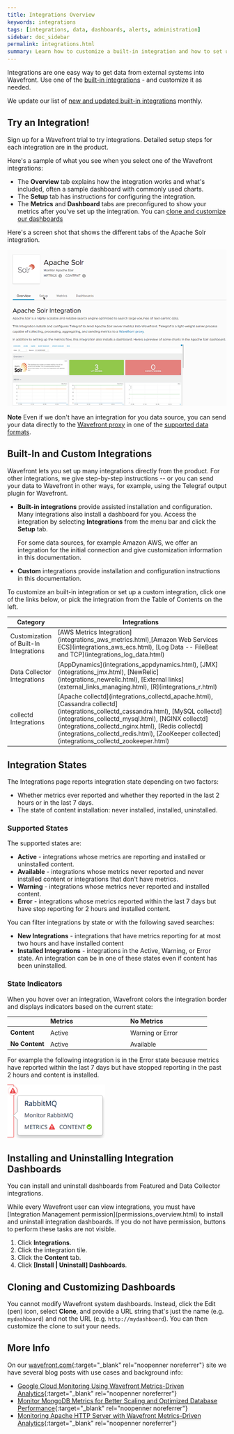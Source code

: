 ```yaml
---
title: Integrations Overview
keywords: integrations
tags: [integrations, data, dashboards, alerts, administration]
sidebar: doc_sidebar
permalink: integrations.html
summary: Learn how to customize a built-in integration and how to set up a custom integration.
---
```


Integrations are one easy way to get data from external systems into Wavefront. Use one of the [built-in integrations](integrations_list.html) - and customize it as needed. 

We update our list of [new and updated built-in integrations](integrations_new_changed.html) monthly.

## Try an Integration!

Sign up for a Wavefront trial to try integrations. Detailed setup steps for each integration are in the product.

Here's a sample of what you see when you select one of the Wavefront integrations:
* The **Overview** tab explains how the integration works and what's included, often a sample dashboard with commonly used charts.
* The **Setup** tab has instructions for configuring the integration.
* The **Metrics** and **Dashboard** tabs are preconfigured to show your metrics after you've set up the integration. You can [clone and customize our dashboards](integrations.html#cloning-and-customizing-dashboards)

Here's a screen shot that shows the different tabs of the Apache Solr integration.

![sample_integration](images/integrations_example.png)


**Note** Even if we don't have an integration for you data source, you can send your data directly to the [Wavefront proxy](proxies.html) in one of the [supported data formats](proxies.html#supported-data-formats).

## Built-In and Custom Integrations
Wavefront lets you set up many integrations directly from the product. For other integrations, we give step-by-step instructions -- or you can send your data to Wavefront in other ways, for example, using the Telegraf output plugin for Wavefront.

- **Built-in integrations** provide assisted installation and configuration. Many integrations also install a dashboard for you. Access the integration by selecting **Integrations** from the menu bar and click the **Setup** tab.

  For some data sources, for example Amazon AWS, we offer an integration for the initial connection and give customization information in this documentation.

- **Custom** integrations provide installation and configuration instructions in this documentation.

To customize an built-in integration or set up a custom integration, click one of the links below, or pick the integration from the Table of Contents on the left.

<table width="100%">
<colgroup>
<col width="20%" />
<col width="80%" />
</colgroup>
<thead>
<tr><th>Category</th><th>Integrations</th></tr>
</thead>
<tbody>
<tr>
<td>Customization of Built-In Integrations</td>
<td markdown="span">[AWS Metrics Integration](integrations_aws_metrics.html),[Amazon Web Services ECS](integrations_aws_ecs.html), [Log Data -- FileBeat and TCP](integrations_log_data.html)
</td>
</tr>
<tr>
<td>Data Collector Integrations</td>
<td markdown="span">[AppDynamics](integrations_appdynamics.html), [JMX](integrations_jmx.html), [NewRelic](integrations_newrelic.html), [External links](external_links_managing.html), [R](integrations_r.html)
</td>
</tr>
<tr>
<td>collectd Integrations</td>
<td markdown="span"> [Apache collectd](integrations_collectd_apache.html), [Cassandra collectd](integrations_collectd_cassandra.html), [MySQL collectd](integrations_collectd_mysql.html), [NGINX collectd](integrations_collectd_nginx.html), [Redis collectd](integrations_collectd_redis.html), [ZooKeeper collected](integrations_collectd_zookeeper.html)
</td>
</tr>
</tbody>
</table>

## Integration States

The Integrations page reports integration state depending on two factors:

- Whether metrics ever reported and whether they reported in the last 2 hours or in the last 7 days.
- The state of content installation: never installed, installed, uninstalled.

### Supported States

The supported states are:

- **Active** - integrations whose metrics are reporting and installed or uninstalled content.
- **Available** - integrations whose metrics never reported and never installed content or integrations that don't have metrics.
- **Warning** - integrations whose metrics never reported and installed content.
- **Error** - integrations whose metrics reported within the last 7 days but have stop reporting for 2 hours and installed content.

You can filter integrations by state or with the following saved searches:

- **New Integrations** - integrations that have metrics reporting for at most two hours and have installed content
- **Installed Integrations** - integrations in the Active, Warning, or Error state. An integration can be in one of these states even if content has been uninstalled.

### State Indicators

When you hover over an integration, Wavefront colors the integration border and displays indicators based on the current state:

<table width="80%" class="layout">
<colgroup>
<col width="20%" />
<col width="40%" />
<col width="40%" />
</colgroup>
<tr><td></td><td><strong>Metrics</strong></td><td><strong>No Metrics</strong></td></tr>
<tbody>
<tr>
<td><strong>Content</strong></td>
<td>Active <i class="fa fa-check-circle text-success" style="font-size: 18px;"></i> <i class="fa fa-check-circle text-success" style="font-size: 18px;"></i></td>
<td>Warning <i class="fa fa-exclamation-circle" style="color:#FFA31C; font-size: 18px;"></i> <i class="fa fa-check-circle text-success" style="font-size: 18px;"></i> or Error <i class="fa fa-exclamation-triangle" style="color:#D9534F; font-size: 18px;"></i> <i class="fa fa-check-circle text-success" style="font-size: 18px;"></i></td>
</tr>
<tr>
<td><strong>No Content</strong></td>
<td>Active <i class="fa fa-check-circle text-success" style="font-size: 18px;"></i> <i class="fa fa-stop-circle text-muted" style="font-size: 18px;"></i></td>
<td>Available <i class="fa fa-exclamation-circle text-error" style="font-size: 18px;"></i> <i class="fa fa-stop-circle text-muted" style="font-size: 18px;"></i></td>
</tr>
</tbody>
</table>

For example the following integration is in the Error state because metrics have reported within the last 7 days but have stopped reporting in the past 2 hours and content is installed.

![integration state](images/integration_state.png)

## Installing and Uninstalling Integration Dashboards

You can install and uninstall dashboards from Featured and Data Collector integrations.

<div markdown="span" class="alert alert-info" role="alert">While every Wavefront user can view integrations, you must have [Integration Management permission](permissions_overview.html) to install and uninstall integration dashboards. If you do not have permission, buttons to perform these tasks are not visible.</div>

1. Click **Integrations**.
1. Click the integration tile.
1. Click the **Content** tab.
1. Click **\[Install \| Uninstall\] Dashboards**.

## Cloning and Customizing Dashboards

You cannot modify Wavefront system dashboards. Instead, click the Edit (pen) icon, select **Clone**, and provide a URL string that's just the name (e.g. `mydashboard`) and not the URL (e.g. `http://mydashboard`). You can then customize the clone to suit your needs.

## More Info

On our [wavefront.com](http://www.wavefront.com){:target="_blank" rel="noopenner noreferrer"} site we have several blog posts with use cases and background info:
* [Google Cloud Monitoring Using Wavefront Metrics-Driven Analytics](https://www.wavefront.com/gcp-metrics/){:target="_blank" rel="noopenner noreferrer"}
* [Monitor MongoDB Metrics for Better Scaling and Optimized Database Performance](https://www.wavefront.com/mongodb-metrics/){:target="_blank" rel="noopenner noreferrer"}
* [Monitoring Apache HTTP Server with Wavefront Metrics-Driven Analytics](https://www.wavefront.com/monitoring-apache-http-server-wavefront-metrics-driven-analytics/){:target="_blank" rel="noopenner noreferrer"}
